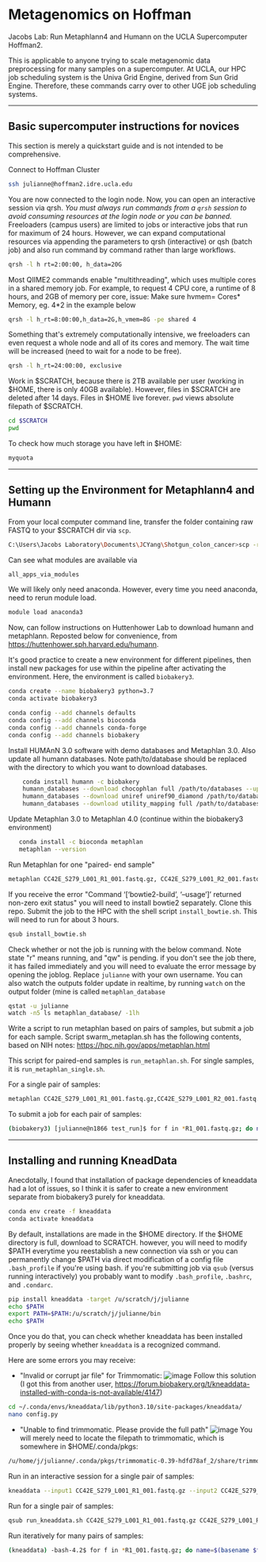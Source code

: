 # Metagenomics on Hoffman
Jacobs Lab: Run Metaphlann4 and Humann on the UCLA Supercomputer Hoffman2. 

This is applicable to anyone trying to scale metagenomic data preprocessing for many samples on a supercomputer. 
At UCLA, our HPC job scheduling system is the Univa Grid Engine, derived from Sun Grid Engine. Therefore, these commands carry over to other UGE job scheduling systems. 


---
## Basic supercomputer instructions for novices
This section is merely a quickstart guide and is not intended to be comprehensive.

Connect to Hoffman Cluster
```bash
ssh julianne@hoffman2.idre.ucla.edu
```
You are now connected to the login node. Now, you can open an interactive session via qrsh. *You must always run commands from a `qrsh` session to avoid consuming resources at the login node or you can be banned.* Freeloaders (campus users) are limited to jobs or interactive jobs that run for maximum of 24 hours. However, we can expand computational resources via appending the parameters to qrsh (interactive) or qsh (batch job) and also run command by command rather than large workflows.

```bash
qrsh -l h rt=2:00:00, h_data=20G
```
Most QIIME2 commands enable "multithreading", which uses multiple cores in a shared memory job. 
For example, to request 4 CPU core, a runtime of 8 hours, and 2GB of memory per core, issue:
Make sure hvmem= Cores* Memory, eg. 4*2 in the example below

```bash
qrsh -l h_rt=8:00:00,h_data=2G,h_vmem=8G -pe shared 4
```
Something that's extremely computationally intensive, we freeloaders can even request a whole node and all of its cores and memory. The wait time will be increased (need to wait for a node to be free).

```bash 
qrsh -l h_rt=24:00:00, exclusive 
```

Work in $SCRATCH, because there is 2TB available per user (working in $HOME, there is only 40GB available). However, files in $SCRATCH are deleted after 14 days. Files in $HOME live forever. `pwd` views absolute filepath of $SCRATCH.
```bash
cd $SCRATCH
pwd
```
To check how much storage you have left in $HOME: 
```bash
myquota
```
---
## Setting up the Environment for Metaphlann4 and Humann

From your local computer command line, transfer the folder containing raw FASTQ to your $SCRATCH dir via `scp`. 

```bash 
C:\Users\Jacobs Laboratory\Documents\JCYang\Shotgun_colon_cancer>scp -r Shotgun_colon_cancer julianne@hoffman2.idre.ucla.edu:/u/scratch/j/julianne 
```

Can see what modules are available via 
```bash
all_apps_via_modules
```
We will likely only need anaconda. However, every time you need anaconda, need to rerun module load.
```bash
module load anaconda3
```
Now, can follow instructions on Huttenhower Lab to download humann and metaphlann. Reposted below for convenience, from https://huttenhower.sph.harvard.edu/humann.

It's good practice to create a new environment for different pipelines, then install new packages for use within the pipeline after activating the environment.
Here, the environment is called `biobakery3`.

```bash
conda create --name biobakery3 python=3.7
conda activate biobakery3
```
```bash
conda config --add channels defaults
conda config --add channels bioconda
conda config --add channels conda-forge
conda config --add channels biobakery
```
Install HUMAnN 3.0 software with demo databases and Metaphlan 3.0. Also update all humann databases. Note path/to/database should be replaced with the directory to which you want to download databases.

```bash
    conda install humann -c biobakery
    humann_databases --download chocophlan full /path/to/databases --update-config yes
    humann_databases --download uniref uniref90_diamond /path/to/databases --update-config yes
    humann_databases --download utility_mapping full /path/to/databases --update-config yes
```

Update Metaphlan 3.0 to Metaphlan 4.0 (continue within the biobakery3 environment)
```bash
   conda install -c bioconda metaphlan
   metaphlan --version
```

Run Metaphlan for one "paired- end sample"
```bash
metaphlan CC42E_S279_L001_R1_001.fastq.gz, CC42E_S279_L001_R2_001.fastq.gz --bowtie2out metagenome.bowtie2.bz2 --nproc 5 --input_type fastq -o profiled_metagenome.txt
```

If you receive the error "Command ‘[‘bowtie2-build’, ‘–usage’]’ returned non-zero exit status"
you will need to install bowtie2 separately. Clone this repo. Submit the job to the HPC with the shell script `install_bowtie.sh`. This will need to run for about 3 hours.

```bash
qsub install_bowtie.sh
```

Check whether or not the job is running with the below command. Note state "r" means running, and "qw" is pending. if you don't see the job there, it has failed immediately and you will need to evaluate the error message by opening the joblog. Replace `julianne` with your own username. You can also watch the outputs folder update in realtime, by running `watch` on the output folder (mine is called `metaphlan_database`

```bash
qstat -u julianne
watch -n5 ls metaphlan_database/ -1lh
```
Write a script to run metaphlan based on pairs of samples, but submit a job for each sample. Script swarm_metaplan.sh has the following contents, based on NIH notes: https://hpc.nih.gov/apps/metaphlan.html

This script for paired-end samples is `run_metaphlan.sh`. For single samples, it is `run_metaphlan_single.sh`.

For a single pair of samples:
```bash
metaphlan CC42E_S279_L001_R1_001.fastq.gz,CC42E_S279_L001_R2_001.fastq.gz --bowtie2out metagenome.bowtie2.bz2 --nproc 4 --input_type fastq -o profiled_metagenome.txt --bowtie2db metaphlan_database --index mpa_vJan21_CHOCOPhlAnSGB_202103 
```
To submit a job for each pair of samples:
```bash
(biobakery3) [julianne@n1866 test_run]$ for f in *R1_001.fastq.gz; do name=$(basename $f R1_001.fastq.gz); qsub run_metaphlan.sh ${name}R1_001.fastq.gz ${name}R2_001.fastq.gz; done

```
--------------------------------------
## Installing and running KneadData 


Anecdotally, I found that installation of package dependencies of kneaddata had a lot of issues, so I think it is safer to create a new environment separate from biobakery3 purely for kneaddata. 
```bash 
conda env create -f kneaddata
conda activate kneaddata
```

By default, installations are made in the $HOME directory. 
If the $HOME directory is full, download to SCRATCH. however, you will need to modify $PATH everytime you reestablish a new connection via ssh or you can permanently change $PATH via direct modification of a config file `.bash_profile` if you're using bash. if you're submitting job via `qsub` (versus running interactively) you probably want to modify `.bash_profile`, `.bashrc`, and `.condarc`.

```bash
pip install kneaddata -target /u/scratch/j/julianne
echo $PATH
export PATH=$PATH:/u/scratch/j/julianne/bin 
echo $PATH
```
Once you do that, you can check whether kneaddata has been installed properly by seeing whether `kneaddata` is a recognized command. 

Here are some errors you may receive:
- "Invalid or corrupt jar file" for Trimmomatic: 
![image](https://user-images.githubusercontent.com/62775127/208792025-9abd2d53-ea6a-4d36-a828-930021fc3c61.png)
Follow this solution (I got this from another user, https://forum.biobakery.org/t/kneaddata-installed-with-conda-is-not-available/4147)
```bash
cd ~/.conda/envs/kneaddata/lib/python3.10/site-packages/kneaddata/
nano config.py 
```
- "Unable to find trimmomatic. Please provide the full path"
![image](https://user-images.githubusercontent.com/62775127/208792482-c6febee7-808f-4e1e-acd7-a95654b940e2.png)
You will merely need to locate the filepath to trimmomatic, which is somewhere in $HOME/.conda/pkgs:
```bash
/u/home/j/julianne/.conda/pkgs/trimmomatic-0.39-hdfd78af_2/share/trimmomatic-0.39-2/
```
Run in an interactive session for a single pair of samples:
```bash
kneaddata --input1 CC42E_S279_L001_R1_001.fastq.gz --input2 CC42E_S279_L001_R2_001.fastq.gz --reference-db /u/scratch/j/julianne/kneaddata_databases --output CC42E_test_kneaddata --trimmomatic /u/home/j/julianne/.conda/pkgs/trimmomatic-0.39-hdfd78af_2/share/trimmomatic-0.39-2/
```

Run for a single pair of samples: 
```bash
qsub run_kneaddata.sh CC42E_S279_L001_R1_001.fastq.gz CC42E_S279_L001_R2_001.fastq.gz  
```

Run iteratively for many pairs of samples:
```bash
(kneaddata) -bash-4.2$ for f in *R1_001.fastq.gz; do name=$(basename $f R1_001.fastq.gz); qsub run_kneaddata.sh ${name}R1_001.fastq.gz ${name}R2_001.fastq.gz; done  
```

